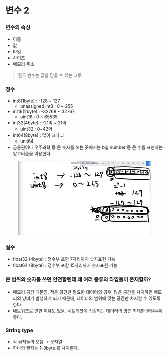 # 변수 2

### 변수의 속성

* 이름
* 값
* 타입
* 사이즈
* 메모리 주소

> 결국 변수는 값을 담을 수 있는 그릇

### 정수

* int8(1byte) : -128 \~ 127
  * unassigned int8 : 0 \~ 255
* int16(2byte) : -32768 \~ 32767
  * uint16 : 0 \~ 65535
* int32(4byte) : -21억 \~ 21억
  * uint32 : 0\~42억
* int64(8byte) : 많이 크다…!
  * unit64
* 금융권이나 우주과학 등 큰 숫자를 쓰는 곳에서는 big number 등 큰 수를 표현하는 알고리즘을 이용한다.

<figure><img src="../../.gitbook/assets/image (1) (1).png" alt=""><figcaption></figcaption></figure>

### 실수

* float32 (4byte) : 정수부 포함 7자리까지 숫자표현 가능
* float64 (8byte) : 정수부 포함 15자리까지 숫자표현 가능

### 큰 범위의 숫자를 쓰면 안전할텐데 왜 여러 종류의 타입들이 존재할까?

* 메모리 공간 때문임. 적은 공간만 필요한 데이터의 경우, 많은 공간을 차지하면 메모리의 낭비가 발생하게 되기 때문에, 데이터의 범위에 맞는 공간만 차지할 수 있도록 한다.
* 네트워크로 인한 이유도 있음. 네트워크에 전송되는 데이터의 양은 최대한 줄일수록 좋다.

### String type

* 각 글자들의 모음 → 문자열
* 하나의 글자는 1-3byte 를 차지한다.
